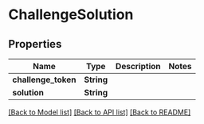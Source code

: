 # ChallengeSolution

## Properties

Name | Type | Description | Notes
------------ | ------------- | ------------- | -------------
**challenge_token** | **String** |  | 
**solution** | **String** |  | 

[[Back to Model list]](../README.md#documentation-for-models) [[Back to API list]](../README.md#documentation-for-api-endpoints) [[Back to README]](../README.md)


